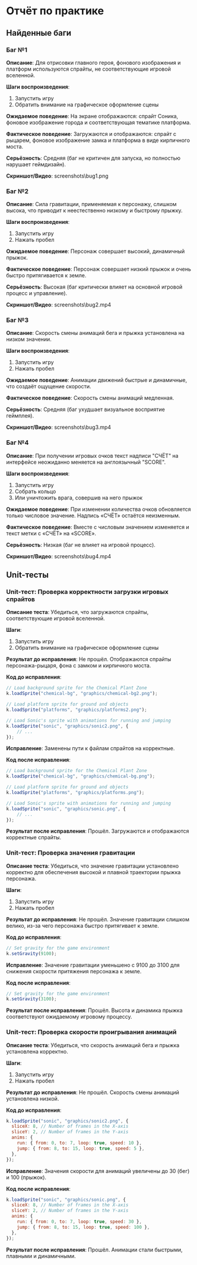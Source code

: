 # Отчёт по практике

## Найденные баги

### Баг №1

**Описание**: Для отрисовки главного героя, фонового изображения и платформ используются спрайты, не соответствующие игровой вселенной.

**Шаги воспроизведения**:
1. Запустить игру
2. Обратить внимание на графическое оформление сцены

**Ожидаемое поведение**: На экране отображаются: спрайт Соника, фоновое изображение города и соответствующая тематике платформа.

**Фактическое поведение**: Загружаются и отображаются: спрайт с рыцарем, фоновое изображение замка и платформа в виде кирпичного моста.

**Серьёзность**: Средняя (баг не критичен для запуска, но полностью нарушает геймдизайн).

**Скриншот/Видео**: screenshots\bug1.png

### Баг №2

**Описание**: Сила гравитации, применяемая к персонажу, слишком высока, что приводит к неестественно низкому и быстрому прыжку.

**Шаги воспроизведения**:
1. Запустить игру
2. Нажать пробел

**Ожидаемое поведение**: Персонаж совершает высокий, динамичный прыжок.

**Фактическое поведение**: Персонаж совершает низкий прыжок и очень быстро притягивается к земле.

**Серьёзность**: Высокая (баг критически влияет на основной игровой процесс и управление).

**Скриншот/Видео**: screenshots\bug2.mp4

### Баг №3

**Описание**: Скорость смены анимаций бега и прыжка установлена на низком значении.

**Шаги воспроизведения**:
1. Запустить игру
2. Нажать пробел

**Ожидаемое поведение**: Анимации движений быстрые и динамичные, что создаёт ощущение скорости.

**Фактическое поведение**: Скорость смены анимаций медленная.

**Серьёзность**: Средняя (баг ухудшает визуальное восприятие геймплея).

**Скриншот/Видео**: screenshots\bug3.mp4

### Баг №4

**Описание**: При получении игровых очков текст надписи "СЧЁТ" на интерфейсе неожиданно меняется на англоязычный "SCORE".

**Шаги воспроизведения**:
1. Запустить игру
2. Собрать кольцо
3. Или уничтожить врага, совершив на него прыжок

**Ожидаемое поведение**: При изменении количества очков обновляется только числовое значение. Надпись «СЧЁТ» остаётся неизменным.

**Фактическое поведение**: Вместе с числовым значением изменяется и текст метки с «СЧЁТ» на «SCORE».

**Серьёзность**: Низкая (баг не влияет на игровой процесс).

**Скриншот/Видео**: screenshots\bug4.mp4

## Unit-тесты

### Unit-тест: Проверка корректности загрузки игровых спрайтов

**Описание теста**: Убедиться, что загружаются спрайты, соответствующие игровой вселенной.

**Шаги**:
1. Запустить игру
2. Обратить внимание на графическое оформление сцены

**Результат до исправления**: Не прошёл. Отображаются спрайты персонажа-рыцаря, фона с замком и кирпичного моста.

**Код до исправления**:
```js 
// Load background sprite for the Chemical Plant Zone
k.loadSprite("chemical-bg", "graphics/chemical-bg2.png");

// Load platform sprite for ground and objects
k.loadSprite("platforms", "graphics/platforms2.png");

// Load Sonic's sprite with animations for running and jumping
k.loadSprite("sonic", "graphics/sonic2.png", {
    // ...
});  
```

**Исправление**: Заменены пути к файлам спрайтов на корректные.

**Код после исправления**:
```js
// Load background sprite for the Chemical Plant Zone
k.loadSprite("chemical-bg", "graphics/chemical-bg.png");

// Load platform sprite for ground and objects
k.loadSprite("platforms", "graphics/platforms.png");

// Load Sonic's sprite with animations for running and jumping
k.loadSprite("sonic", "graphics/sonic.png", {
    // ...
});  
```

**Результат после исправления**: Прошёл. Загружаются и отображаются корректные спрайты.

### Unit-тест: Проверка значения гравитации

**Описание теста**: Убедиться, что значение гравитации установлено корректно для обеспечения высокой и плавной траектории прыжка персонажа.

**Шаги**:
1. Запустить игру
2. Нажать пробел

**Результат до исправления**: Не прошёл. Значение гравитации слишком велико, из-за чего персонажа быстро притягивает к земле.

**Код до исправления**:
```js 
// Set gravity for the game environment
k.setGravity(9100);
```

**Исправление**: Значение гравитации уменьшено с 9100 до 3100 для снижения скорости притяжения персонажа к земле.

**Код после исправления**:
```js
// Set gravity for the game environment
k.setGravity(3100);
```

**Результат после исправления**: Прошёл. Высота и динамика прыжка соответствуют ожидаемому игровому процессу.

### Unit-тест: Проверка скорости проигрывания анимаций

**Описание теста**: Убедиться, что скорость анимаций бега и прыжка установлена корректно.

**Шаги**:
1. Запустить игру
2. Нажать пробел

**Результат до исправления**: Не прошёл. Скорость смены анимаций установлена низкой.

**Код до исправления**:
```js 
k.loadSprite("sonic", "graphics/sonic2.png", {
  sliceX: 8, // Number of frames in the X-axis
  sliceY: 2, // Number of frames in the Y-axis
  anims: {
    run: { from: 0, to: 7, loop: true, speed: 10 },
    jump: { from: 8, to: 15, loop: true, speed: 5 },
  },
});
```

**Исправление**: Значения скорости для анимаций увеличены до 30 (бег) и 100 (прыжок).

**Код после исправления**:  
```js
k.loadSprite("sonic", "graphics/sonic.png", {
  sliceX: 8, // Number of frames in the X-axis
  sliceY: 2, // Number of frames in the Y-axis
  anims: {
    run: { from: 0, to: 7, loop: true, speed: 30 },
    jump: { from: 8, to: 15, loop: true, speed: 100 },
  },
});
```

**Результат после исправления**: Прошёл. Анимации стали быстрыми, плавными и динамичными.

